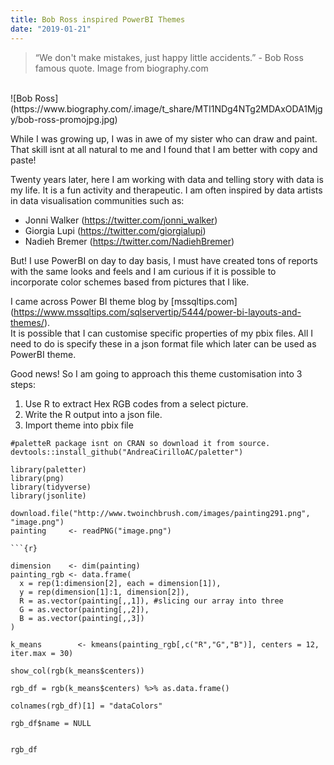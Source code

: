 ```yaml
---
title: Bob Ross inspired PowerBI Themes
date: "2019-01-21"
---
```

> “We don't make mistakes, just happy little accidents.”  - Bob Ross famous quote.
Image from biography.com
<br>
![Bob Ross](https://www.biography.com/.image/t_share/MTI1NDg4NTg2MDAxODA1Mjgy/bob-ross-promojpg.jpg)

While I was growing up, I was in awe of my sister who can draw and paint. That skill isnt at all natural to me and I found that I am better with copy and paste! 

Twenty years later, here I am working with data and telling story with data is my life. It is a fun activity and therapeutic. I am often inspired by data artists in data visualisation communities such as:

* Jonni Walker (https://twitter.com/jonni_walker)
* Giorgia Lupi (https://twitter.com/giorgialupi)
* Nadieh Bremer (https://twitter.com/NadiehBremer)

But! I use PowerBI on day to day basis, I must have created tons of reports with the same looks and feels and I am curious if it is possible to incorporate color schemes based from pictures that I like.

I came across Power BI theme blog by [mssqltips.com]  (https://www.mssqltips.com/sqlservertip/5444/power-bi-layouts-and-themes/). 
<br>
It is possible that I can customise specific properties of my pbix files. All I need to do is specify these in a json format file which later can be used as PowerBI theme.

Good news! So I am going to approach this theme customisation into 3 steps:
<br>
1. Use R to extract Hex RGB codes from a select picture.
2. Write the R output into a json file.
3. Import theme into pbix file

```{r}
#paletteR package isnt on CRAN so download it from source.
devtools::install_github("AndreaCirilloAC/paletter")

library(paletter)
library(png)
library(tidyverse)
library(jsonlite)

download.file("http://www.twoinchbrush.com/images/painting291.png", "image.png")
painting     <- readPNG("image.png")

```{r}

dimension    <- dim(painting)
painting_rgb <- data.frame(
  x = rep(1:dimension[2], each = dimension[1]),
  y = rep(dimension[1]:1, dimension[2]),
  R = as.vector(painting[,,1]), #slicing our array into three
  G = as.vector(painting[,,2]),
  B = as.vector(painting[,,3])
)

k_means        <- kmeans(painting_rgb[,c("R","G","B")], centers = 12, iter.max = 30)

show_col(rgb(k_means$centers))

rgb_df = rgb(k_means$centers) %>% as.data.frame() 

colnames(rgb_df)[1] = "dataColors"

rgb_df$name = NULL


rgb_df
